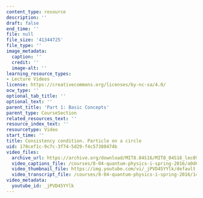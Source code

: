 ```yaml
---
content_type: resource
description: ''
draft: false
end_time: ''
file: null
file_size: '41344725'
file_type: ''
image_metadata:
  caption: ''
  credit: ''
  image-alt: ''
learning_resource_types:
- Lecture Videos
license: https://creativecommons.org/licenses/by-nc-sa/4.0/
ocw_type: ''
optional_tab_title: ''
optional_text: ''
parent_title: 'Part 1: Basic Concepts'
parent_type: CourseSection
related_resources_text: ''
resource_index_text: ''
resourcetype: Video
start_time: ''
title: Consistency condition. Particle on a circle
uid: 178cef1c-9c7c-3f74-5d29-f4c57380474b
video_files:
  archive_url: https://archive.org/download/MIT8.04S16/MIT8_04S16_lec09_s4_300k.mp4
  video_captions_file: /courses/8-04-quantum-physics-i-spring-2016/a0d03010f20c53ae96f2b1eb36f55447_jPVD45YYlk.vtt
  video_thumbnail_file: https://img.youtube.com/vi/_jPVD45YYlk/default.jpg
  video_transcript_file: /courses/8-04-quantum-physics-i-spring-2016/14cfbf39c9bb7d007988daca10494f41_jPVD45YYlk.pdf
video_metadata:
  youtube_id: _jPVD45YYlk
---
```

